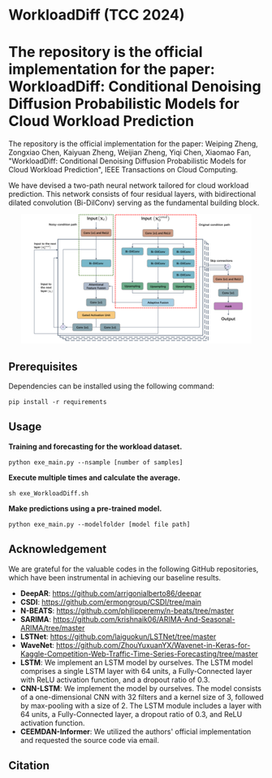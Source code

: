 # WorkloadDiff (TCC 2024)


# The repository is the official implementation for the paper: WorkloadDiff: Conditional Denoising Diffusion Probabilistic Models for Cloud Workload Prediction
The repository is the official implementation for the paper: Weiping Zheng, Zongxiao Chen, Kaiyuan Zheng, Weijian Zheng, Yiqi Chen, Xiaomao Fan, "WorkloadDiff: Conditional Denoising Diffusion Probabilistic Models for Cloud Workload Prediction",  IEEE Transactions on Cloud Computing.

We have devised a two-path neural network tailored for cloud workload prediction. This network consists of four residual layers, with bidirectional dilated convolution (Bi-DilConv) serving as the fundamental building block. 
<div align=center>
<img src="img/model.png" width='90%'>
</div>


## Prerequisites


Dependencies can be installed using the following command:


```shell
pip install -r requirements
```

## Usage



**Training and forecasting for the workload dataset.**

```shell
python exe_main.py --nsample [number of samples]
```



**Execute multiple times and calculate the average.**

```shell
sh exe_WorkloadDiff.sh
```

**Make predictions using a pre-trained model.**
```shell
python exe_main.py --modelfolder [model file path]

```

## Acknowledgement

We are grateful for the valuable codes in the following GitHub repositories, which have been instrumental in achieving our baseline results.

- **DeepAR**: https://github.com/arrigonialberto86/deepar
- **CSDI**: https://github.com/ermongroup/CSDI/tree/main
- **N-BEATS**: https://github.com/philipperemy/n-beats/tree/master
- **SARIMA**: https://github.com/krishnaik06/ARIMA-And-Seasonal-ARIMA/tree/master
- **LSTNet**: https://github.com/laiguokun/LSTNet/tree/master
- **WaveNet**: https://github.com/ZhouYuxuanYX/Wavenet-in-Keras-for-Kaggle-Competition-Web-Traffic-Time-Series-Forecasting/tree/master
- **LSTM**: We implement an LSTM model by ourselves.
The LSTM model comprises a single LSTM layer with 64 units, a
Fully-Connected layer with ReLU activation function, and a dropout ratio of
0.3.
- **CNN-LSTM**: We implement the model by ourselves. The model consists of a one-dimensional CNN with 32 filters and a kernel size
of 3, followed by max-pooling with a size of 2. The LSTM module includes a layer
with 64 units, a Fully-Connected layer, a dropout ratio of 0.3, and ReLU activation
function.
- **CEEMDAN-Informer**: We utilized the authors' official implementation and
requested the source code via email.

## Citation

